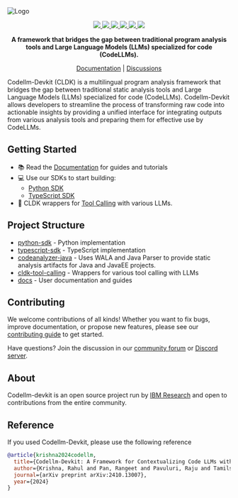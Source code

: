 <picture>
  <source media="(prefers-color-scheme: dark)" srcset="assets/cldk-dark.png">
  <source media="(prefers-color-scheme: light)" srcset="assets/cldk-light.png">
  <img alt="Logo">
</picture>

<p align='center'>
  <a href="https://arxiv.org/abs/2410.13007">
    <img src="https://img.shields.io/badge/arXiv-2410.13007-b31b1b?style=for-the-badge" />
  </a>
  <a href="https://www.python.org/downloads/release/python-3110/">
    <img src="https://img.shields.io/badge/python-3.11-blue?style=for-the-badge" />
  </a>
  <a href="https://opensource.org/licenses/Apache-2.0">
    <img src="https://img.shields.io/badge/License-Apache%202.0-green?style=for-the-badge" />
  </a>
  <a href="https://codellm-devkit.info">
    <img src="https://img.shields.io/badge/GitHub%20Pages-Docs-blue?style=for-the-badge" />
  </a>
  <a href="https://badge.fury.io/py/cldk">
    <img src="https://img.shields.io/pypi/v/cldk?style=for-the-badge&label=codellm-devkit&color=blue" />
  </a>
  <a href="https://discord.gg/zEjz9YrmqN">
    <img src="https://dcbadge.limes.pink/api/server/https://discord.gg/zEjz9YrmqN?style=for-the-badge"/>
  </a>
</p>



<p align="center">
  <strong>A framework that bridges the gap between traditional program analysis tools and Large Language Models (LLMs) specialized for code (CodeLLMs).</strong>
</p>

<p align="center">
  <a href="https://codellm-devkit.github.io/docs">Documentation</a> |
  <a href="https://github.com/orgs/codellm-devkit/discussions">Discussions</a>
</p>

Codellm-Devkit (CLDK) is a multilingual program analysis framework that bridges the gap between traditional static analysis tools and Large Language Models (LLMs) specialized for code (CodeLLMs). Codellm-Devkit allows developers to streamline the process of transforming raw code into actionable insights by providing a unified interface for integrating outputs from various analysis tools and preparing them for effective use by CodeLLMs.

## Getting Started

- 📚 Read the [Documentation](https://codellm-devkit.github.io/docs) for guides and tutorials
- 💻 Use our SDKs to start building:
  - [Python SDK](https://github.com/codellm-devkit/python-sdk)
  - [TypeScript SDK](https://github.com/codellm-devkit/typescript-sdk)
- 🤖 CLDK wrappers for [Tool Calling](https://github.com/codellm-devkit/cldk-tool-calling) with various LLMs.

## Project Structure

- [python-sdk](https://github.com/codellm-devkit/python-sdk) - Python implementation
- [typescript-sdk](https://github.com/codellm-devkit/typescript-sdk) - TypeScript implementation
- [codeanalyzer-java](https://github.com/codellm-devkit/codeanalyzer-java) - Uses WALA and Java Parser to provide static analysis artifacts for Java and JavaEE projects.
- [cldk-tool-calling](https://github.com/codellm-devkit/cldk-tool-calling) - Wrappers for various tool calling with LLMs
- [docs](https://github.com/codellm-devkit/docs) - User documentation and guides

## Contributing

We welcome contributions of all kinds! Whether you want to fix bugs, improve documentation, or propose new features, please see our [contributing guide](CONTRIBUTING.md) to get started.

Have questions? Join the discussion in our [community forum](https://github.com/orgs/codellm-devkit/discussions) or [Discord server](https://discord.gg/zEjz9YrmqN).

## About

Codellm-devkit is an open source project run by [IBM Research](https://github.com/IBM) and open to contributions from the entire community.

## Reference

If you used Codellm-Devkit, please use the following reference

```bibtex
@article{krishna2024codellm,
  title={Codellm-Devkit: A Framework for Contextualizing Code LLMs with Program Analysis Insights},
  author={Krishna, Rahul and Pan, Rangeet and Pavuluri, Raju and Tamilselvam, Srikanth and Vukovic, Maja and Sinha, Saurabh},
  journal={arXiv preprint arXiv:2410.13007},
  year={2024}
}
```
